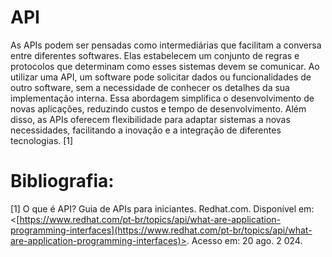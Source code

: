 # API
As APIs podem ser pensadas como intermediárias que facilitam a conversa entre diferentes softwares. Elas estabelecem um conjunto de regras e protocolos que determinam como esses sistemas devem se comunicar. Ao utilizar uma API, um software pode solicitar dados ou funcionalidades de outro software, sem a necessidade de conhecer os detalhes da sua implementação interna. Essa abordagem simplifica o desenvolvimento de novas aplicações, reduzindo custos e tempo de desenvolvimento. Além disso, as APIs oferecem flexibilidade para adaptar sistemas a novas necessidades, facilitando a inovação e a integração de diferentes tecnologias. [1]




# Bibliografia:

[1] O que é API? Guia de APIs para iniciantes. Redhat.com. Disponível em: <[https://www.redhat.com/pt-br/topics/api/what-are-application-programming-interfaces](https://www.redhat.com/pt-br/topics/api/what-are-application-programming-interfaces)>. Acesso em: 20 ago. 2    024.

‌

‌